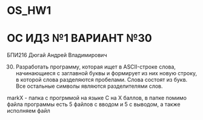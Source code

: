 # OS_HW1
# ОС ИДЗ №1 ВАРИАНТ №30
БПИ216 Дюгай Андрей Владимирович

30. Разработать программу, которая ищет в ASCII-строке слова, начинающиеся с заглавной буквы и формирует из них новую
строку, в которой слова разделяются пробелами. Слова состоят из
букв. Все остальные символы являются разделителями слов.

markX - папка с прогрммой на языке C на X баллов, в папке помимо файла программы есть 5 файлов с вводом и 5 с выводом, а также исполняем файл

